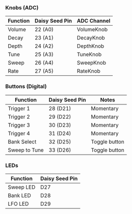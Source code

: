 ### Knobs (ADC)
| Function | Daisy Seed Pin | ADC Channel |
|----------|----------------|-------------|
| Volume   | 22 (A0)        | VolumeKnob  |
| Decay    | 23 (A1)        | DecayKnob   |
| Depth    | 24 (A2)        | DepthKnob   |
| Tune     | 25 (A3)        | TuneKnob    |
| Sweep    | 26 (A4)        | SweepKnob   |
| Rate     | 27 (A5)        | RateKnob    |

### Buttons (Digital)
| Function      | Daisy Seed Pin | Notes         |
|---------------|----------------|---------------|
| Trigger 1     | 28 (D21)       | Momentary     |
| Trigger 2     | 29 (D22)       | Momentary     |
| Trigger 3     | 30 (D23)       | Momentary     |
| Trigger 4     | 31 (D24)       | Momentary     |
| Bank Select   | 32 (D25)       | Toggle button |
| Sweep to Tune | 33 (D26)       | Toggle button |

### LEDs
| Function   | Daisy Seed Pin |
|------------|----------------|
| Sweep LED  | D27            |
| Bank LED   | D28            |
| LFO LED    | D29            |

